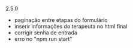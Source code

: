 2.5.0

- paginação entre etapas do formulário
- inserir informações do terapeuta no html final
- corrigir senha de entrada
- erro no "npm run start"

